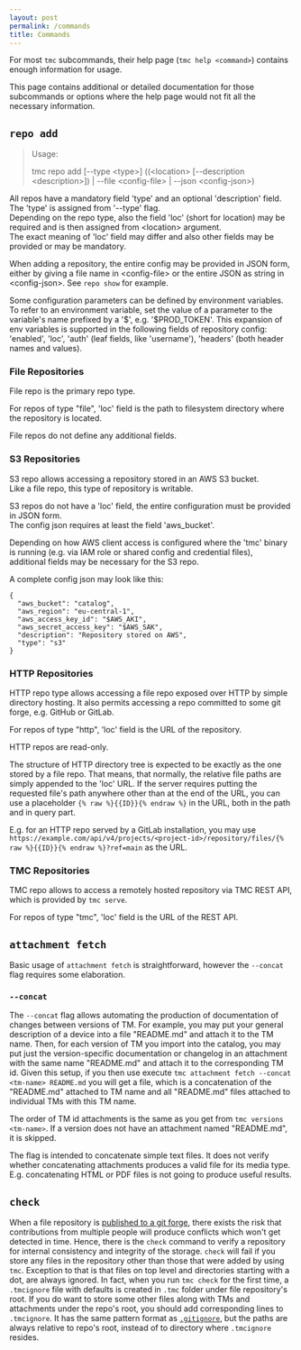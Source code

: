 ```yaml
---
layout: post
permalink: /commands
title: Commands
---
```


For most `tmc` subcommands, their help page (`tmc help <command>`) contains enough information for usage.

This page contains additional or detailed documentation for those subcommands or options where the help page would not
fit all the necessary information.

## `repo add`

> Usage:
>
>   tmc repo add <name> [--type &lt;type>] ((&lt;location> [--description &lt;description>]) | --file &lt;config-file> |
> --json &lt;config-json>)
> 

All repos have a mandatory field 'type' and an optional 'description' field.  
The 'type' is assigned from '--type' flag.  
Depending on the repo type, also the field 'loc' (short for location) may be required and is then assigned from \<location> argument.  
The exact meaning of 'loc' field may differ and also other fields may be provided or may be mandatory.  

When adding a repository, the entire config may be provided in JSON form, either by giving a file name in
\<config-file> or the entire JSON as string in \<config-json>. See `repo show` for example.

Some configuration parameters can be defined by environment variables. To refer to an environment variable, set the
value of a parameter to the variable's name prefixed by a '\$', e.g. '\$PROD_TOKEN'. This expansion of env variables is
supported in the following fields of repository config: 'enabled', 'loc', 'auth' (leaf fields, like 'username'), 
'headers' (both header names and values).

### File Repositories

File repo is the primary repo type.

For repos of type "file", 'loc' field is the path to filesystem directory where the repository is located.

File repos do not define any additional fields.

### S3 Repositories

S3 repo allows accessing a repository stored in an AWS S3 bucket.  
Like a file repo, this type of repository is writable.

S3 repos do not have a 'loc' field, the entire configuration must be provided in JSON form.  
The config json requires at least the field 'aws_bucket'.  

Depending on how AWS client access is configured where the 'tmc' binary is running (e.g. via IAM role or shared config and credential files),   
additional fields may be necessary for the S3 repo.   

A complete config json may look like this:
```
{
  "aws_bucket": "catalog",
  "aws_region": "eu-central-1",
  "aws_access_key_id": "$AWS_AKI", 
  "aws_secret_access_key": "$AWS_SAK",
  "description": "Repository stored on AWS",
  "type": "s3"
}
```



### HTTP Repositories

HTTP repo type allows accessing a file repo exposed over HTTP by simple directory hosting. It also permits
accessing a repo committed to some git forge, e.g. GitHub or GitLab.

For repos of type "http", 'loc' field is the URL of the repository.

HTTP repos are read-only.

The structure of HTTP directory tree is expected to be exactly as the one stored by a file repo.
That means, that normally, the relative file paths are simply appended to the 'loc' URL. If the server requires putting
the requested file's path anywhere other than at the end of the URL, you can use a placeholder `{% raw %}{{ID}}{% endraw %}` in the URL, both in the path and in query part.

E.g. for an HTTP repo served by a GitLab installation, you may use ```https://example.com/api/v4/projects/<project-id>/repository/files/{% raw %}{{ID}}{% endraw %}?ref=main``` 
as the URL.

### TMC Repositories

TMC repo allows to access a remotely hosted repository via TMC REST API, which is provided by `tmc serve`.

For repos of type "tmc", 'loc' field is the URL of the REST API.

## `attachment fetch`

Basic usage of `attachment fetch` is straightforward, however the `--concat` flag requires some elaboration.

### `--concat`

The `--concat` flag allows automating the production of documentation of changes between versions of TM. For example, you may put
your general description of a device into a file "README.md" and attach it to the TM name. Then, for each version of 
TM you import into the catalog, you may put just the version-specific documentation or changelog in an attachment with the same
name "README.md" and attach it to the corresponding TM id. Given this setup, if you then use execute `tmc attachment fetch --concat <tm-name> README.md`
you will get a file, which is a concatenation of the "README.md" attached to TM name and all "README.md" files attached to
individual TMs with this TM name. 

The order of TM id attachments is the same as you get from `tmc versions <tm-name>`.
If a version does not have an attachment named "README.md", it is skipped.

The flag is intended to concatenate simple text files. It does not verify whether concatenating attachments produces a valid file for its media type.
E.g. concatenating HTML or PDF files is not going to produce useful results.

## `check`

When a file repository is [published to a git forge][1], there exists the risk that contributions from multiple people
will produce conflicts which won't get detected in time. Hence, there is the `check` command to verify a repository for
internal consistency and integrity of the storage. `check` will fail if you store any files in the repository other than
those that were added by using `tmc`. Exception to that is that files on top level and directories starting with a dot,
are always ignored. In fact, when you run `tmc check` for the first time, a `.tmcignore` file with defaults is created
in `.tmc` folder under file repository's root. If you do want to store some other files along with TMs and attachments
under the repo's root, you should add corresponding lines to `.tmcignore`. It has the same pattern format as
[`.gitignore`][2], but the paths are always relative to repo's root, instead of to directory where `.tmcignore` resides.

[1]: ./workflows#publish-a-catalog-to-a-git-forge
[2]: https://git-scm.com/docs/gitignore#_pattern_format
